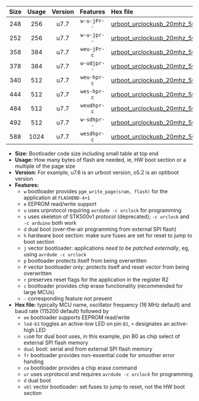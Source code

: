 |Size|Usage|Version|Features|Hex file|
|:-:|:-:|:-:|:-:|:--|
|248|256|u7.7|`w-u-jPr--`|[urboot_urclockusb_20mhz_500000bps_led+d5_ur_vbl.hex](https://raw.githubusercontent.com/stefanrueger/urboot.hex/main/boards/urclockusb/fcpu_20mhz/500000_bps/urboot_urclockusb_20mhz_500000bps_led+d5_ur_vbl.hex)|
|252|256|u7.7|`w-u-jpr--`|[urboot_urclockusb_20mhz_500000bps_led+d5_fr_ur_vbl.hex](https://raw.githubusercontent.com/stefanrueger/urboot.hex/main/boards/urclockusb/fcpu_20mhz/500000_bps/urboot_urclockusb_20mhz_500000bps_led+d5_fr_ur_vbl.hex)|
|358|384|u7.7|`weu-jPr-c`|[urboot_urclockusb_20mhz_500000bps_ee_led+d5_fr_ce_ur_vbl.hex](https://raw.githubusercontent.com/stefanrueger/urboot.hex/main/boards/urclockusb/fcpu_20mhz/500000_bps/urboot_urclockusb_20mhz_500000bps_ee_led+d5_fr_ce_ur_vbl.hex)|
|378|384|u7.7|`w-udjpr--`|[urboot_urclockusb_20mhz_500000bps_led+d5_csb0_dual_ur_vbl.hex](https://raw.githubusercontent.com/stefanrueger/urboot.hex/main/boards/urclockusb/fcpu_20mhz/500000_bps/urboot_urclockusb_20mhz_500000bps_led+d5_csb0_dual_ur_vbl.hex)|
|340|512|u7.7|`weu-hpr-c`|[urboot_urclockusb_20mhz_500000bps_ee_led+d5_fr_ce_ur.hex](https://raw.githubusercontent.com/stefanrueger/urboot.hex/main/boards/urclockusb/fcpu_20mhz/500000_bps/urboot_urclockusb_20mhz_500000bps_ee_led+d5_fr_ce_ur.hex)|
|444|512|u7.7|`wes-hpr-c`|[urboot_urclockusb_20mhz_500000bps_ee_led+d5_fr_ce.hex](https://raw.githubusercontent.com/stefanrueger/urboot.hex/main/boards/urclockusb/fcpu_20mhz/500000_bps/urboot_urclockusb_20mhz_500000bps_ee_led+d5_fr_ce.hex)|
|484|512|u7.7|`weudhpr-c`|[urboot_urclockusb_20mhz_500000bps_ee_led+d5_csb0_dual_fr_ce_ur.hex](https://raw.githubusercontent.com/stefanrueger/urboot.hex/main/boards/urclockusb/fcpu_20mhz/500000_bps/urboot_urclockusb_20mhz_500000bps_ee_led+d5_csb0_dual_fr_ce_ur.hex)|
|492|512|u7.7|`w-sdhpr--`|[urboot_urclockusb_20mhz_500000bps_led+d5_csb0_dual_fr.hex](https://raw.githubusercontent.com/stefanrueger/urboot.hex/main/boards/urclockusb/fcpu_20mhz/500000_bps/urboot_urclockusb_20mhz_500000bps_led+d5_csb0_dual_fr.hex)|
|588|1024|u7.7|`wesdhpr-c`|[urboot_urclockusb_20mhz_500000bps_ee_led+d5_csb0_dual_fr_ce.hex](https://raw.githubusercontent.com/stefanrueger/urboot.hex/main/boards/urclockusb/fcpu_20mhz/500000_bps/urboot_urclockusb_20mhz_500000bps_ee_led+d5_csb0_dual_fr_ce.hex)|

- **Size:** Bootloader code size including small table at top end
- **Usage:** How many bytes of flash are needed, ie, HW boot section or a multiple of the page size
- **Version:** For example, u7.6 is an urboot version, o5.2 is an optiboot version
- **Features:**
  + `w` bootloader provides `pgm_write_page(sram, flash)` for the application at `FLASHEND-4+1`
  + `e` EEPROM read/write support
  + `u` uses urprotocol requiring `avrdude -c urclock` for programming
  + `s` uses skeleton of STK500v1 protocol (deprecated); `-c urclock` and `-c arduino` both work
  + `d` dual boot (over-the-air programming from external SPI flash)
  + `h` hardware boot section: make sure fuses are set for reset to jump to boot section
  + `j` vector bootloader: applications *need to be patched externally*, eg, using `avrdude -c urclock`
  + `p` bootloader protects itself from being overwritten
  + `P` vector bootloader only: protects itself and reset vector from being overwritten
  + `r` preserves reset flags for the application in the register R2
  + `c` bootloader provides chip erase functionality (recommended for large MCUs)
  + `-` corresponding feature not present
- **Hex file:** typically MCU name, oscillator frequency (16 MHz default) and baud rate (115200 default) followed by
  + `ee` bootloader supports EEPROM read/write
  + `led-b1` toggles an active-low LED on pin `B1`, `+` designates an active-high LED
  + `csb0` for dual boot uses, in this example, pin B0 as chip select of external SPI flash memory
  + `dual` boot: serial and from external SPI flash memory
  + `fr` bootloader provides non-essential code for smoother error handing
  + `ce` bootloader provides a chip erase command
  + `ur` uses urprotocol and requires `avrdude -c urclock` for programming
  + `d` dual boot
  + `vbl` vector bootloader: set fuses to jump to reset, not the HW boot section
